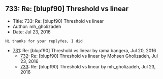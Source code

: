 ## 733: Re: [blupf90] Threshold vs linear

- Title: 733: Re: [blupf90] Threshold vs linear
- Author: mh_gholizadeh
- Date: Jul 23, 2016
```
Hi thanks for your replyYes, I did
```

- [731](0731.md): Re: [blupf90] Threshold vs linear by rama bangera, Jul 20, 2016
    - [732](0732.md): Re: [blupf90] Threshold vs linear by Mohsen Gholizadeh, Jul 23, 2016
    - [733](0733.md): Re: [blupf90] Threshold vs linear by mh_gholizadeh, Jul 23, 2016
